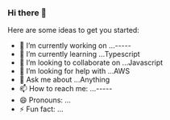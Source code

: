 ### Hi there 👋

Here are some ideas to get you started:

- 🔭 I’m currently working on ...-----
- 🌱 I’m currently learning ...Typescript
- 👯 I’m looking to collaborate on ...Javascript
- 🤔 I’m looking for help with ...AWS
- 💬 Ask me about ...Anything
- 📫 How to reach me: ...-----
- 😄 Pronouns: ...
- ⚡ Fun fact: ...

